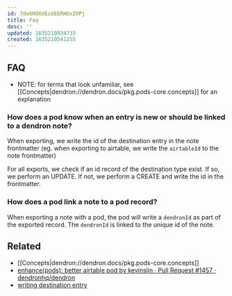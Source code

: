 ```yaml
---
id: 7do6HOXdEcGEERHUxZOPj
title: Faq
desc: ''
updated: 1635210934733
created: 1635210541255
---
```


## FAQ
- NOTE: for terms that look unfamiliar, see [[Concepts|dendron://dendron.docs/pkg.pods-core.concepts]] for an explanation

### How does a pod know when an entry is new or should be linked to a dendron note?

When exporting, we write the id of the destination entry in the note frontmatter (eg. when exporting to airtable, we write the `airtableId` to the note frontmatter)

For all exports, we check if an id record of the destination type exist. If so, we perform an UPDATE. If not, we perform a CREATE and write the id in the frontmatter.

### How does a pod link a note to a pod record?

When exporting a note with a pod, the pod will write a `dendronId` as part of the exported record. The `dendronId` is linked to the unique id of the note.

## Related
- [[Concepts|dendron://dendron.docs/pkg.pods-core.concepts]]
- [enhance(pods): better airtable pod by kevinslin · Pull Request #1457 · dendronhq/dendron](https://github.com/dendronhq/dendron/pull/1457)
- [writing destination entry](https://github.com/dendronhq/dendron/pull/1457/commits/9956d7dd2e0bb3f27789e1be4f2fdb49fd843ac2)
